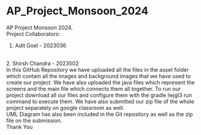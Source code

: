 # AP_Project_Monsoon_2024
AP Project Monsoon 2024.
<br>
Project Collaborators:
<br>
1. Adit Goel - 2023036
<br>
2. Shirsh Chandra - 2023502
<br>
In this GitHub Repository we have uploaded all the files in the asset folder which contain all the images and background images that we have used to create our project. We have also uploaded the java files which represent the screens and the main file which connects them all together. To run our project download all our files and configure them with the gradle lwjgl3 run command to execute them. We have also submitted our zip file of the whole project separately on google classroom as well.
<br>
UML Diagram has also been included in the Git repository as well as the zip file on the submission.
<br>
Thank You
